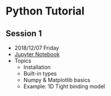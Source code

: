 # Python Tutorial

## Session 1
- 2018/12/07 Friday
- [Jupyter Notebook](Session1.ipynb)
- Topics
  - Installation
  - Built-in types
  - Numpy & Matplotlib basics
  - Example: 1D Tight binding model

